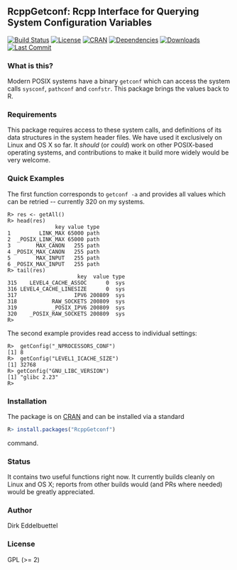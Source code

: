 ## RcppGetconf: Rcpp Interface for Querying System Configuration Variables

[![Build Status](https://travis-ci.org/eddelbuettel/rcppgetconf.svg)](https://travis-ci.org/eddelbuettel/rcppgetconf) 
[![License](http://img.shields.io/badge/license-GPL%20%28%3E=%202%29-brightgreen.svg?style=flat)](http://www.gnu.org/licenses/gpl-2.0.html) 
[![CRAN](http://www.r-pkg.org/badges/version/RcppGetconf)](https://cran.r-project.org/package=RcppGetconf) 
[![Dependencies](https://tinyverse.netlify.com/badge/RcppGetconf)](https://cran.r-project.org/package=RcppGetconf) 
[![Downloads](https://cranlogs.r-pkg.org/badges/RcppGetconf?color=brightgreen)](https://www.r-pkg.org/pkg/RcppGetconf)
[![Last Commit](https://img.shields.io/github/last-commit/eddelbuettel/rcppgetconf)](https://github.com/eddelbuettel/rcppgetconf)

### What is this?

Modern POSIX systems have a binary `getconf` which can access the system
calls `sysconf`, `pathconf` and `confstr`.  This package brings the
values back to R.

### Requirements

This package requires access to these system calls, and definitions of its
data structures in the system header files. We have used it exclusively on
Linux and OS X so far.  It _should_ (or _could_) work on other POSIX-based
operating systems, and contributions to make it build more widely would be
very welcome.

### Quick Examples

The first function corresponds to `getconf -a` and provides all values which
can be retried -- currently 320 on my systems.

```{.r}
R> res <- getAll()
R> head(res)
               key value type
1         LINK_MAX 65000 path
2  _POSIX_LINK_MAX 65000 path
3        MAX_CANON   255 path
4 _POSIX_MAX_CANON   255 path
5        MAX_INPUT   255 path
6 _POSIX_MAX_INPUT   255 path
R> tail(res)
                      key  value type
315    LEVEL4_CACHE_ASSOC      0  sys
316 LEVEL4_CACHE_LINESIZE      0  sys
317                  IPV6 200809  sys
318           RAW_SOCKETS 200809  sys
319           _POSIX_IPV6 200809  sys
320    _POSIX_RAW_SOCKETS 200809  sys
R> 
```

The second example provides read access to individual settings:

```{.r}
R>  getConfig("_NPROCESSORS_CONF")
[1] 8
R>  getConfig("LEVEL1_ICACHE_SIZE")
[1] 32768
R> getConfig("GNU_LIBC_VERSION")
[1] "glibc 2.23"
R> 
```

### Installation

The package is on [CRAN](https://cran.r-project.org) and can be installed via
a standard

```r
R> install.packages("RcppGetconf")
```

command.

### Status

It contains two useful functions right now.  It currently builds cleanly on
Linux and OS X; reports from other builds would (and PRs where needed) would
be greatly appreciated.

### Author

Dirk Eddelbuettel

### License

GPL (>= 2)
